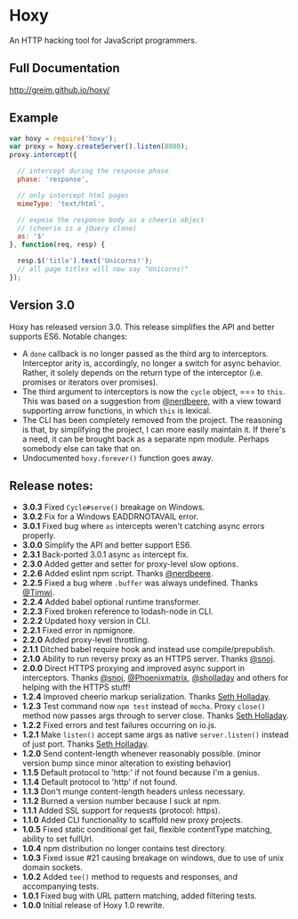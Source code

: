 # Hoxy

An HTTP hacking tool for JavaScript programmers.

## Full Documentation

http://greim.github.io/hoxy/

## Example

```js
var hoxy = require('hoxy');
var proxy = hoxy.createServer().listen(8080);
proxy.intercept({

  // intercept during the response phase
  phase: 'response',

  // only intercept html pages
  mimeType: 'text/html',

  // expose the response body as a cheerio object
  // (cheerio is a jQuery clone)
  as: '$'
}, function(req, resp) {

  resp.$('title').text('Unicorns!');
  // all page titles will now say "Unicorns!"
});
```

## Version 3.0

Hoxy has released version 3.0.
This release simplifies the API and better supports ES6.
Notable changes:

 * A `done` callback is no longer passed as the third arg to interceptors. Interceptor arity is, accordingly, no longer a switch for async behavior. Rather, it solely depends on the return type of the interceptor (i.e. promises or iterators over promises).
 * The third argument to interceptors is now the `cycle` object, === to `this`. This was based on a suggestion from [@nerdbeere](https://github.com/nerdbeere), with a view toward supporting arrow functions, in which `this` is lexical.
 * The CLI has been completely removed from the project. The reasoning is that, by simplifying the project, I can more easily maintain it. If there's a need, it can be brought back as a separate npm module. Perhaps somebody else can take that on.
 * Undocumented `hoxy.forever()` function goes away. 

## Release notes:

* **3.0.3** Fixed `Cycle#serve()` breakage on Windows.
* **3.0.2** Fix for a Windows EADDRNOTAVAIL error.
* **3.0.1** Fixed bug where `as` intercepts weren't catching async errors properly.
* **3.0.0** Simplify the API and better support ES6.
* **2.3.1** Back-ported 3.0.1 async `as` intercept fix.
* **2.3.0** Added getter and setter for proxy-level slow options.
* **2.2.6** Added eslint npm script. Thanks [@nerdbeere](https://github.com/nerdbeere).
* **2.2.5** Fixed a bug where `.buffer` was always undefined. Thanks [@Timwi](https://github.com/Timwi).
* **2.2.4** Added babel optional runtime transformer.
* **2.2.3** Fixed broken reference to lodash-node in CLI.
* **2.2.2** Updated hoxy version in CLI.
* **2.2.1** Fixed error in npmignore.
* **2.2.0** Added proxy-level throttling.
* **2.1.1** Ditched babel require hook and instead use compile/prepublish.
* **2.1.0** Ability to run reversy proxy as an HTTPS server. Thanks [@snoj](https://github.com/snoj).
* **2.0.0** Direct HTTPS proxying and improved async support in interceptors. Thanks [@snoj](https://github.com/snoj), [@Phoenixmatrix](https://github.com/Phoenixmatrix), [@sholladay](https://github.com/sholladay) and others for helping with the HTTPS stuff!
* **1.2.4** Improved cheerio markup serialization. Thanks [Seth Holladay](https://github.com/sholladay).
* **1.2.3** Test command now `npm test` instead of `mocha`. Proxy `close()` method now passes args through to server close. Thanks [Seth Holladay](https://github.com/sholladay).
* **1.2.2** Fixed errors and test failures occurring on io.js.
* **1.2.1** Make `listen()` accept same args as native `server.listen()` instead of just port. Thanks [Seth Holladay](https://github.com/sholladay).
* **1.2.0** Send content-length whenever reasonably possible. (minor version bump since minor alteration to existing behavior)
* **1.1.5** Default protocol to 'http:' if not found because I'm a genius.
* **1.1.4** Default protocol to 'http' if not found.
* **1.1.3** Don't munge content-length headers unless necessary.
* **1.1.2** Burned a version number because I suck at npm.
* **1.1.1** Added SSL support for requests (protocol: https).
* **1.1.0** Added CLI functionality to scaffold new proxy projects.
* **1.0.5** Fixed static conditional get fail, flexible contentType matching, ability to set fullUrl.
* **1.0.4** npm distribution no longer contains test directory.
* **1.0.3** Fixed issue #21 causing breakage on windows, due to use of unix domain sockets.
* **1.0.2** Added `tee()` method to requests and responses, and accompanying tests.
* **1.0.1** Fixed bug with URL pattern matching, added filtering tests.
* **1.0.0** Initial release of Hoxy 1.0 rewrite.
